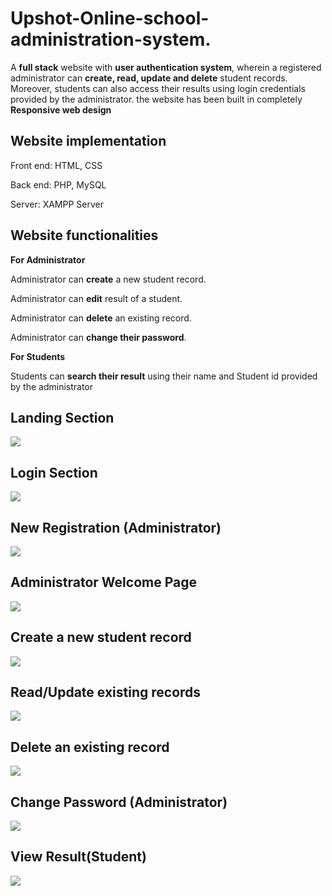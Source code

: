 # Upshot-Online-school-administration-system.

A **full stack** website with **user authentication system**, wherein a registered administrator can **create, read, update and delete** student records. Moreover, students can also access their results using login credentials provided by the administrator.
the website has been built in completely **Responsive web design**


## Website implementation

Front end: HTML, CSS

Back end: PHP, MySQL

Server: XAMPP Server

## Website functionalities

**For Administrator**

Administrator can **create** a new student record.

Administrator can **edit** result of a student.

Administrator can **delete** an existing record.

Administrator can **change their password**.

**For Students**

Students can **search their result** using their name and Student id provided by the administrator

## Landing Section
<img src="https://github.com/timelessvaibhav/Upshot-Online-school-administration-system./blob/main/Preview/Landing%20Page.png"> 

## Login Section
<img src="https://github.com/timelessvaibhav/Upshot-Online-school-administration-system./blob/main/Preview/Login%20Section.png"> 

## New Registration (Administrator)
<img src="https://github.com/timelessvaibhav/Upshot-Online-school-administration-system./blob/main/Preview/Register.png"> 

## Administrator Welcome Page
<img src="https://github.com/timelessvaibhav/Upshot-Online-school-administration-system./blob/main/Preview/Welcome.png"> 

## Create a new student record
<img src="https://github.com/timelessvaibhav/Upshot-Online-school-administration-system./blob/main/Preview/Create.png"> 

## Read/Update existing records
<img src="https://github.com/timelessvaibhav/Upshot-Online-school-administration-system./blob/main/Preview/Read%20and%20update.png"> 

## Delete an existing record
<img src="https://github.com/timelessvaibhav/Upshot-Online-school-administration-system./blob/main/Preview/Delete.png"> 

## Change Password (Administrator)
<img src="https://github.com/timelessvaibhav/Upshot-Online-school-administration-system./blob/main/Preview/Change%20Password.png"> 

## View Result(Student)

<img src="https://github.com/timelessvaibhav/Upshot-Online-school-administration-system./blob/main/Preview/View%20result%20(Student).png"> 






















    

